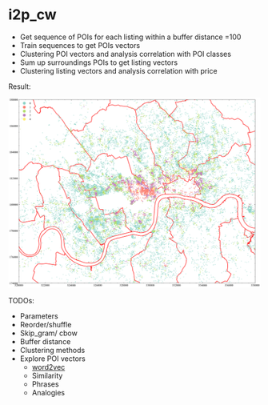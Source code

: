 # i2p_cw



*   Get sequence of POIs for each listing within a buffer distance =100  
*   Train sequences to get POIs vectors 
*   Clustering POI vectors and analysis correlation with POI classes
*   Sum up surroundings POIs to get listing vectors
*   Clustering listing vectors and analysis correlation with price 

Result:

![seq5_clus5](./plots/seq5_clus5.png)

TODOs:

*   Parameters 
*   Reorder/shuffle
*   Skip_gram/ cbow
*   Buffer distance
*   Clustering methods
*   Explore POI vectors 
    *   [word2vec](http://nbviewer.ipython.org/urls/raw.github.com/danielfrg/word2vec/master/examples/word2vec.ipynb)
    *   Similarity
    *   Phrases
    *   Analogies